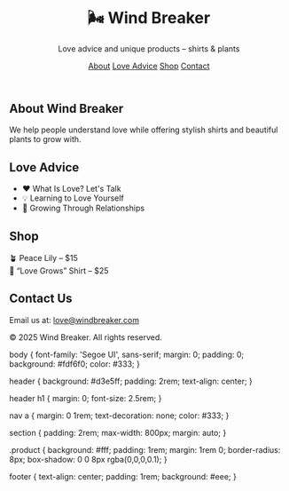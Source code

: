 <!DOCTYPE html>
<html lang="en">
<head>
  <meta charset="UTF-8" />
  <meta name="viewport" content="width=device-width, initial-scale=1.0" />
  <title>Wind Breaker</title>
  <link rel="stylesheet" href="styles.css" />
</head>
<body>
  <header>
    <h1>🌬️ Wind Breaker</h1>
    <p>Love advice and unique products – shirts & plants</p>
    <nav>
      <a href="#about">About</a>
      <a href="#advice">Love Advice</a>
      <a href="#shop">Shop</a>
      <a href="#contact">Contact</a>
    </nav>
  </header>

  <section id="about">
    <h2>About Wind Breaker</h2>
    <p>We help people understand love while offering stylish shirts and beautiful plants to grow with.</p>
  </section>

  <section id="advice">
    <h2>Love Advice</h2>
    <ul>
      <li>❤️ What Is Love? Let's Talk</li>
      <li>💡 Learning to Love Yourself</li>
      <li>🌱 Growing Through Relationships</li>
    </ul>
  </section>

  <section id="shop">
    <h2>Shop</h2>
    <div class="product">🪴 Peace Lily – $15</div>
    <div class="product">👕 “Love Grows” Shirt – $25</div>
  </section>

  <section id="contact">
    <h2>Contact Us</h2>
    <p>Email us at: <a href="mailto:love@windbreaker.com">love@windbreaker.com</a></p>
  </section>

  <footer>
    <p>&copy; 2025 Wind Breaker. All rights reserved.</p>
  </footer>
</body>
</html>
body {
  font-family: 'Segoe UI', sans-serif;
  margin: 0;
  padding: 0;
  background: #fdf6f0;
  color: #333;
}

header {
  background: #d3e5ff;
  padding: 2rem;
  text-align: center;
}

header h1 {
  margin: 0;
  font-size: 2.5rem;
}

nav a {
  margin: 0 1rem;
  text-decoration: none;
  color: #333;
}

section {
  padding: 2rem;
  max-width: 800px;
  margin: auto;
}

.product {
  background: #fff;
  padding: 1rem;
  margin: 1rem 0;
  border-radius: 8px;
  box-shadow: 0 0 8px rgba(0,0,0,0.1);
}

footer {
  text-align: center;
  padding: 1rem;
  background: #eee;
}
